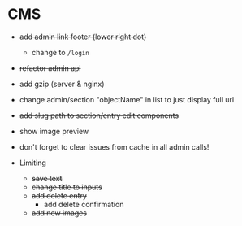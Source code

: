 # CMS

+ ~~add admin link footer (lower right dot)~~
  + change to `/login`
+ ~~refactor admin api~~
+ add gzip (server & nginx)
+ change admin/section "objectName" in list to just display full url
+ ~~add slug path to section/entry edit components~~
+ show image preview
+ don't forget to clear issues from cache in all admin calls!


+ Limiting
  + ~~save text~~
  + ~~change title to inputs~~
  + ~~add delete entry~~
    + add delete confirmation
  + ~~add new images~~
